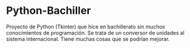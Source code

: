 # Python-Bachiller
Proyecto de Python (Tkinter) que hice en bachillerato sin muchos conocimientos de programación.
Se trata de un conversor de unidades al sistema internacional. 
Tiene muchas cosas que se podrían mejorar.
